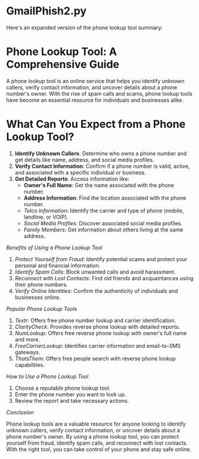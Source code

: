 # GmailPhish2.py
Here's an expanded version of the phone lookup tool summary:

# Phone Lookup Tool: A Comprehensive Guide

A phone lookup tool is an online service that helps you identify unknown callers, verify contact information, and uncover details about a phone number's owner. With the rise of spam calls and scams, phone lookup tools have become an essential resource for individuals and businesses alike.

# What Can You Expect from a Phone Lookup Tool?

1. **Identify Unknown Callers**: Determine who owns a phone number and get details like name, address, and social media profiles.
2. **Verify Contact Information**: Confirm if a phone number is valid, active, and associated with a specific individual or business.
3. **Get Detailed Reports**: Access information like:
    - **Owner's Full Name**: Get the name associated with the phone number.
    - **Address Information**: Find the location associated with the phone number.
    - *Telco Information*: Identify the carrier and type of phone (mobile, landline, or VOIP).
    - *Social Media Profiles*: Discover associated social media profiles.
    - *Family Members*: Get information about others living at the same address.

*Benefits of Using a Phone Lookup Tool*

1. *Protect Yourself from Fraud*: Identify potential scams and protect your personal and financial information.
2. *Identify Spam Calls*: Block unwanted calls and avoid harassment.
3. *Reconnect with Lost Contacts*: Find old friends and acquaintances using their phone numbers.
4. *Verify Online Identities*: Confirm the authenticity of individuals and businesses online.

*Popular Phone Lookup Tools*

1. *Textr*: Offers free phone number lookup and carrier identification.
2. *ClarityCheck*: Provides reverse phone lookup with detailed reports.
3. *NumLookup*: Offers free reverse phone lookup with owner's full name and more.
4. *FreeCarrierLookup*: Identifies carrier information and email-to-SMS gateways.
5. *ThatsThem*: Offers free people search with reverse phone lookup capabilities.

*How to Use a Phone Lookup Tool*

1. Choose a reputable phone lookup tool.
2. Enter the phone number you want to look up.
3. Review the report and take necessary actions.

*Conclusion*

Phone lookup tools are a valuable resource for anyone looking to identify unknown callers, verify contact information, or uncover details about a phone number's owner. By using a phone lookup tool, you can protect yourself from fraud, identify spam calls, and reconnect with lost contacts. With the right tool, you can take control of your phone and stay safe online.
